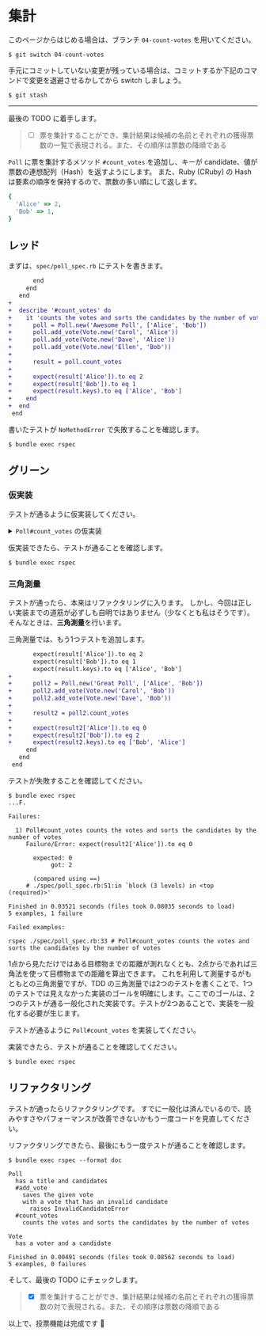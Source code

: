 # 集計

このページからはじめる場合は、ブランチ `04-count-votes` を用いてください。

    $ git switch 04-count-votes

手元にコミットしていない変更が残っている場合は、コミットするか下記のコマンドで変更を退避させるかしてから switch しましょう。

    $ git stash

---

最後の TODO に着手します。

> - [ ] 票を集計することができ、集計結果は候補の名前とそれぞれの獲得票数の一覧で表現される。また、その順序は票数の降順である

`Poll` に票を集計するメソッド `#count_votes` を追加し、キーが candidate、値が票数の連想配列（Hash）を返すようにします。
また、Ruby (CRuby) の Hash は要素の順序を保持するので、票数の多い順にして返します。

```ruby
{
  'Alice' => 2,
  'Bob' => 1,
}
```

## レッド

まずは、`spec/poll_spec.rb` にテストを書きます。

```diff
       end
     end
   end
+
+  describe '#count_votes' do
+    it 'counts the votes and sorts the candidates by the number of votes' do
+      poll = Poll.new('Awesome Poll', ['Alice', 'Bob'])
+      poll.add_vote(Vote.new('Carol', 'Alice'))
+      poll.add_vote(Vote.new('Dave', 'Alice'))
+      poll.add_vote(Vote.new('Ellen', 'Bob'))
+
+      result = poll.count_votes
+
+      expect(result['Alice']).to eq 2
+      expect(result['Bob']).to eq 1
+      expect(result.keys).to eq ['Alice', 'Bob']
+    end
+  end
 end
```

書いたテストが `NoMethodError` で失敗することを確認します。

    $ bundle exec rspec

## グリーン

### 仮実装

テストが通るように仮実装してください。

<details>
<summary><code>Poll#count_votes</code> の仮実装</summary>

```diff
 
     @votes.push(vote)
   end
+
+  def count_votes
+    {
+      'Alice' => 2,
+      'Bob' => 1,
+    }
+  end
 end
```
</details>

仮実装できたら、テストが通ることを確認します。

    $ bundle exec rspec

### 三角測量

テストが通ったら、本来はリファクタリングに入ります。
しかし、今回は正しい実装までの道筋が必ずしも自明ではありません（少なくとも私はそうです）。
そんなときは、**三角測量**を行います。

三角測量では、もう1つテストを追加します。

```diff
       expect(result['Alice']).to eq 2
       expect(result['Bob']).to eq 1
       expect(result.keys).to eq ['Alice', 'Bob']
+
+      poll2 = Poll.new('Great Poll', ['Alice', 'Bob'])
+      poll2.add_vote(Vote.new('Carol', 'Bob'))
+      poll2.add_vote(Vote.new('Dave', 'Bob'))
+
+      result2 = poll2.count_votes
+
+      expect(result2['Alice']).to eq 0
+      expect(result2['Bob']).to eq 2
+      expect(result2.keys).to eq ['Bob', 'Alice']
     end
   end
 end
```

テストが失敗することを確認してください。

```
$ bundle exec rspec
...F.

Failures:

  1) Poll#count_votes counts the votes and sorts the candidates by the number of votes
     Failure/Error: expect(result2['Alice']).to eq 0
     
       expected: 0
            got: 2
     
       (compared using ==)
     # ./spec/poll_spec.rb:51:in `block (3 levels) in <top (required)>'

Finished in 0.03521 seconds (files took 0.08035 seconds to load)
5 examples, 1 failure

Failed examples:

rspec ./spec/poll_spec.rb:33 # Poll#count_votes counts the votes and sorts the candidates by the number of votes
```

1点から見ただけではある目標物までの距離が測れなくとも、2点からであれば三角法を使って目標物までの距離を算出できます。
これを利用して測量するがもともとの三角測量ですが、TDD の三角測量では2つのテストを書くことで、1つのテストでは見えなかった実装のゴールを明確にします。ここでのゴールは、2つのテストが通る一般化された実装です。テストが2つあることで、実装を一般化する必要が生じます。

テストが通るように `Poll#count_votes` を実装してください。

実装できたら、テストが通ることを確認してください。

    $ bundle exec rspec

## リファクタリング

テストが通ったらリファクタリングです。
すでに一般化は済んでいるので、読みやすさやパフォーマンスが改善できないかもう一度コードを見直してください。

リファクタリングできたら、最後にもう一度テストが通ることを確認します。

```
$ bundle exec rspec --format doc

Poll
  has a title and candidates
  #add_vote
    saves the given vote
    with a vote that has an invalid candidate
      raises InvalidCandidateError
  #count_votes
    counts the votes and sorts the candidates by the number of votes

Vote
  has a voter and a candidate

Finished in 0.00491 seconds (files took 0.08562 seconds to load)
5 examples, 0 failures
```

そして、最後の TODO にチェックします。

> - [x] 票を集計することができ、集計結果は候補の名前とそれぞれの獲得票数の対で表現される。また、その順序は票数の降順である

以上で、投票機能は完成です :tada:
